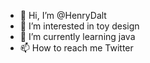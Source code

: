 - 👋 Hi, I’m @HenryDalt
- 👀 I’m interested in toy design
- 🌱 I’m currently learning java
- 📫 How to reach me Twitter

<!---
HenryDalt/HenryDalt is a ✨ special ✨ repository because its `README.md` (this file) appears on your GitHub profile.
You can click the Preview link to take a look at your changes.
--->
